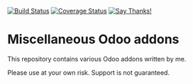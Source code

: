 [![Build Status](https://travis-ci.org/naglis/misc-addons.svg?branch=10.0)](https://travis-ci.org/naglis/misc-addons)
[![Coverage Status](https://coveralls.io/repos/github/naglis/misc-addons/badge.svg?branch=10.0)](https://coveralls.io/github/naglis/misc-addons?branch=10.0)
[![Say Thanks!](https://img.shields.io/badge/Say%20Thanks-!-1EAEDB.svg)](https://saythanks.io/to/naglis)

# Miscellaneous Odoo addons

This repository contains various Odoo addons written by me.

Please use at your own risk. Support is not guaranteed.
